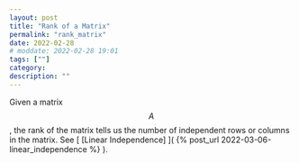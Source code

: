 ```yaml
---
layout: post
title: "Rank of a Matrix"
permalink: "rank_matrix"
date: 2022-02-28
# moddate: 2022-02-28 19:01
tags: [""]
category:
description: ""
---
```


Given a matrix $$A$$, the rank of the matrix tells us the number of independent
rows or columns in the matrix. See [ [Linear Independence] ]( {% post_url
2022-03-06-linear_independence %} ).
